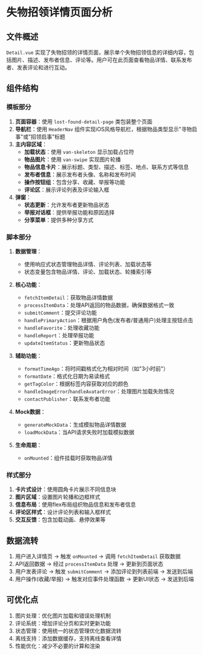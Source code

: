 # 失物招领详情页面分析

## 文件概述
`Detail.vue` 实现了失物招领的详情页面，展示单个失物招领信息的详细内容，包括图片、描述、发布者信息、评论等。用户可在此页面查看物品详情、联系发布者、发表评论和进行互动。

## 组件结构

### 模板部分
1. **页面容器**：使用 `lost-found-detail-page` 类包装整个页面
2. **导航栏**：使用 `HeaderNav` 组件实现iOS风格导航栏，根据物品类型显示"寻物启事"或"招领启事"标题
3. **主内容区域**：
   - **加载状态**：使用 `van-skeleton` 显示加载占位符
   - **物品图片**：使用 `van-swipe` 实现图片轮播
   - **物品信息卡片**：展示标题、类型、描述、标签、地点、联系方式等信息
   - **发布者信息**：展示发布者头像、名称和发布时间
   - **操作按钮组**：包含分享、收藏、举报等功能
   - **评论区**：展示评论列表及评论输入框
4. **弹窗**：
   - **状态更新**：允许发布者更新物品状态
   - **举报对话框**：提供举报功能和原因选择
   - **分享菜单**：提供多种分享方式

### 脚本部分
1. **数据管理**：
   - 使用响应式状态管理物品详情、评论列表、加载状态等
   - 状态变量包含物品详情、评论、加载状态、轮播索引等
   
2. **核心功能**：
   - `fetchItemDetail`：获取物品详情数据
   - `processItemData`：处理API返回的物品数据，确保数据格式一致
   - `submitComment`：提交评论功能
   - `handlePrimaryAction`：根据用户角色(发布者/普通用户)处理主按钮点击
   - `handleFavorite`：处理收藏功能
   - `handleReport`：处理举报功能
   - `updateItemStatus`：更新物品状态

3. **辅助功能**：
   - `formatTimeAgo`：将时间戳格式化为相对时间（如"3小时前"）
   - `formatDate`：格式化日期为易读格式
   - `getTagColor`：根据标签内容获取对应的颜色
   - `handleImageError`/`handleAvatarError`：处理图片加载失败情况
   - `contactPublisher`：联系发布者功能

4. **Mock数据**：
   - `generateMockData`：生成模拟物品详情数据
   - `loadMockData`：当API请求失败时加载模拟数据

5. **生命周期**：
   - `onMounted`：组件挂载时获取物品详情

### 样式部分
1. **卡片式设计**：使用圆角卡片展示不同信息块
2. **图片区域**：设置图片轮播和边框样式
3. **信息布局**：使用flex布局组织物品信息和发布者信息
4. **评论区样式**：设计评论列表和输入框样式
5. **交互反馈**：包含加载动画、悬停效果等

## 数据流转
1. 用户进入详情页 → 触发 `onMounted` → 调用 `fetchItemDetail` 获取数据
2. API返回数据 → 经过 `processItemData` 处理 → 更新到页面状态
3. 用户发表评论 → 触发 `submitComment` → 添加评论到列表前端 → 发送到后端
4. 用户操作(收藏/举报) → 触发对应事件处理函数 → 更新UI状态 → 发送到后端

## 可优化点
1. 图片处理：优化图片加载和错误处理机制
2. 评论系统：增加评论分页和实时更新功能
3. 状态管理：使用统一的状态管理优化数据流转
4. 离线支持：添加数据缓存，支持离线查看详情
5. 性能优化：减少不必要的计算和渲染